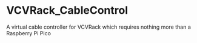 # VCVRack_CableControl
A virtual cable controller for VCVRack which requires nothing more than a Raspberry Pi Pico
